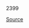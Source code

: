 2399

[Source](https://altex.ro/masina-de-spalat-rufe-frontala-slim-lg-f2wr508sbw-steam-8-kg-1200rpm-clasa-a-alb/cpd/MSFF2WR508SBW/)
